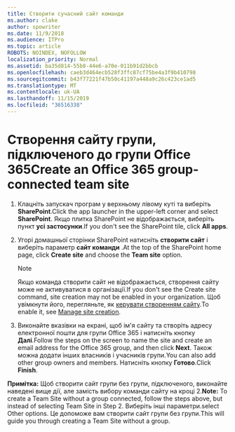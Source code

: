 ```yaml
---
title: Створити сучасний сайт команди
ms.author: clake
author: spowriter
ms.date: 11/9/2018
ms.audience: ITPro
ms.topic: article
ROBOTS: NOINDEX, NOFOLLOW
localization_priority: Normal
ms.assetid: ba35d814-55b8-44e6-a70e-011b91d2bbcb
ms.openlocfilehash: caeb3d464ecb528f3ffc87cf75be4a3f9b410798
ms.sourcegitcommit: b43f77221f47b50c41197a448a9c26c423ce1ad5
ms.translationtype: MT
ms.contentlocale: uk-UA
ms.lasthandoff: 11/15/2019
ms.locfileid: "36516338"
---
```

# <a name="create-an-office-365-group-connected-team-site"></a><span data-ttu-id="63fc2-102">Створення сайту групи, підключеного до групи Office 365</span><span class="sxs-lookup"><span data-stu-id="63fc2-102">Create an Office 365 group-connected team site</span></span>

1. <span data-ttu-id="63fc2-103">Клацніть запускач програм у верхньому лівому куті та виберіть **SharePoint**.</span><span class="sxs-lookup"><span data-stu-id="63fc2-103">Click the app launcher in the upper-left corner and select **SharePoint**.</span></span> <span data-ttu-id="63fc2-104">Якщо плитка SharePoint не відображається, виберіть пункт **усі застосунки**.</span><span class="sxs-lookup"><span data-stu-id="63fc2-104">If you don't see the SharePoint tile, click **All apps**.</span></span>
    
2. <span data-ttu-id="63fc2-105">Угорі домашньої сторінки SharePoint натисніть **створити сайт** і виберіть параметр **сайт команди** .</span><span class="sxs-lookup"><span data-stu-id="63fc2-105">At the top of the SharePoint home page, click **Create site** and choose the **Team site** option.</span></span> 
    
    > [!NOTE]
    > <span data-ttu-id="63fc2-106">Якщо команда створити сайт не відображається, створення сайту може не активуватися в організації.</span><span class="sxs-lookup"><span data-stu-id="63fc2-106">If you don't see the Create site command, site creation may not be enabled in your organization.</span></span> <span data-ttu-id="63fc2-107">Щоб увімкнути його, перегляньте, як [керувати створенням сайту](https://go.microsoft.com/fwlink/?linkid=2009644).</span><span class="sxs-lookup"><span data-stu-id="63fc2-107">To enable it, see [Manage site creation](https://go.microsoft.com/fwlink/?linkid=2009644).</span></span> 
  
3. <span data-ttu-id="63fc2-108">Виконайте вказівки на екрані, щоб ім'я сайту та створіть адресу електронної пошти для групи Office 365 і натисніть кнопку **Далі**.</span><span class="sxs-lookup"><span data-stu-id="63fc2-108">Follow the steps on the screen to name the site and create an email address for the Office 365 group, and then click **Next**.</span></span> <span data-ttu-id="63fc2-109">Також можна додати інших власників і учасників групи.</span><span class="sxs-lookup"><span data-stu-id="63fc2-109">You can also add other group owners and members.</span></span> <span data-ttu-id="63fc2-110">Натисніть кнопку **Готово**.</span><span class="sxs-lookup"><span data-stu-id="63fc2-110">Click **Finish**.</span></span>
  
 <span data-ttu-id="63fc2-111">**Примітка:** Щоб створити сайт групи без групи, підключеного, виконайте наведені вище дії, але замість вибору команди сайту на кроці 2.</span><span class="sxs-lookup"><span data-stu-id="63fc2-111">**Note:** To create a Team Site without a group connected, follow the steps above, but instead of selecting Team Site in Step 2.</span></span> <span data-ttu-id="63fc2-112">Виберіть інші параметри.</span><span class="sxs-lookup"><span data-stu-id="63fc2-112">select Other options.</span></span> <span data-ttu-id="63fc2-113">Це допоможе вам створити сайт групи без групи.</span><span class="sxs-lookup"><span data-stu-id="63fc2-113">This will guide you through creating a Team Site without a group.</span></span> 
    

